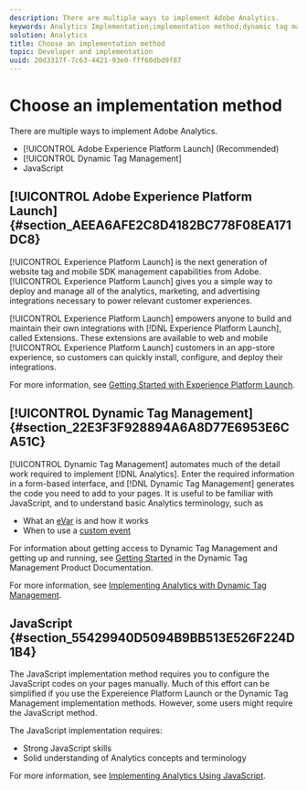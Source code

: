 ```yaml
---
description: There are multiple ways to implement Adobe Analytics.
keywords: Analytics Implementation;implementation method;dynamic tag management;dtm;javascript
solution: Analytics
title: Choose an implementation method
topic: Developer and implementation
uuid: 20d3317f-7c63-4421-93e0-fff60dbd9f87
---
```


# Choose an implementation method

There are multiple ways to implement Adobe Analytics.

* [!UICONTROL Adobe Experience Platform Launch] (Recommended) 
* [!UICONTROL Dynamic Tag Management] 
* JavaScript

## [!UICONTROL Adobe Experience Platform Launch] {#section_AEEA6AFE2C8D4182BC778F08EA171DC8}

[!UICONTROL Experience Platform Launch] is the next generation of website tag and mobile SDK management capabilities from Adobe. [!UICONTROL Experience Platform Launch] gives you a simple way to deploy and manage all of the analytics, marketing, and advertising integrations necessary to power relevant customer experiences.

[!UICONTROL Experience Platform Launch] empowers anyone to build and maintain their own integrations with [!DNL Experience Platform Launch], called Extensions. These extensions are available to web and mobile [!UICONTROL Experience Platform Launch] customers in an app-store experience, so customers can quickly install, configure, and deploy their integrations.

For more information, see [Getting Started with Experience Platform Launch](https://docs.adobelaunch.com/getting-started).

## [!UICONTROL Dynamic Tag Management] {#section_22E3F3F928894A6A8D77E6953E6CA51C}

[!UICONTROL Dynamic Tag Management] automates much of the detail work required to implement [!DNL Analytics]. Enter the required information in a form-based interface, and [!DNL Dynamic Tag Management] generates the code you need to add to your pages.
It is useful to be familiar with JavaScript, and to understand basic Analytics terminology, such as

* What an [eVar](https://marketing.adobe.com/resources/help/en_US/reference/conversion_var_admin.html) is and how it works 
* When to use a [custom event](/help/implement/analytics-terminology-basics/c-props-evars/event-custom.md)

For information about getting access to Dynamic Tag Management and getting up and running, see [Getting Started](https://marketing.adobe.com/resources/help/en_US/dtm/get_started.html) in the Dynamic Tag Management Product Documentation.

For more information, see [Implementing Analytics with Dynamic Tag Management](/help/implement/c-implement-with-dtm/dtm-implementation-overview.md).

## JavaScript {#section_55429940D5094B9BB513E526F224D1B4}

The JavaScript implementation method requires you to configure the JavaScript codes on your pages manually. Much of this effort can be simplified if you use the Expereience Platform Launch or the Dynamic Tag Management implementation methods. However, some users might require the JavaScript method.

The JavaScript implementation requires:

* Strong JavaScript skills 
* Solid understanding of Analytics concepts and terminology

For more information, see [Implementing Analytics Using JavaScript](/help/implement/js-implementation/javascript-implementation-overview.md).
